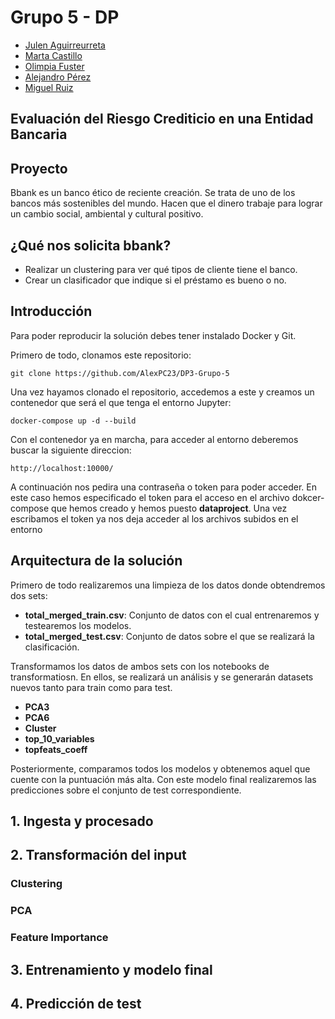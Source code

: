 # Grupo 5 - DP

- [Julen Aguirreurreta](https://www.linkedin.com/in/julen-aguirreurreta/)
- [Marta Castillo](https://www.linkedin.com/in/marta-castillo-garc%C3%ADa-041bb169/)
- [Olimpia Fuster](https://www.linkedin.com/in/olimpia-fuster/)
- [Alejandro Pérez](https://www.linkedin.com/in/alejandro-perez-casas/)
- [Miguel Ruiz](https://www.linkedin.com/in/miguel-ruiz-mic%C3%B3-222115213/)

## Evaluación del Riesgo Crediticio en una Entidad Bancaria

## Proyecto 

Bbank es un banco ético de reciente creación. Se trata de uno de los bancos más sostenibles del mundo. Hacen que el dinero trabaje para lograr un cambio social, ambiental y cultural positivo.

## ¿Qué nos solicita bbank? 

- Realizar un clustering para ver qué tipos de cliente tiene el banco.
- Crear un clasificador que indique si el préstamo es bueno o no.

## Introducción

Para poder reproducir la solución debes tener instalado Docker y Git.

Primero de todo, clonamos este repositorio:
```
git clone https://github.com/AlexPC23/DP3-Grupo-5
``` 
Una vez hayamos clonado el repositorio, accedemos a este y creamos un contenedor que será el que tenga el entorno Jupyter:
```
docker-compose up -d --build 
```
Con el contenedor ya en marcha, para acceder al entorno deberemos buscar la siguiente direccion:
```
http://localhost:10000/
``` 
A continuación nos pedira una contraseña o token para poder acceder. En este caso hemos especificado el token para el acceso en el archivo dokcer-compose que hemos creado y hemos puesto **dataproject**. Una vez escribamos el token ya nos deja acceder al los archivos subidos en el entorno

## Arquitectura de la solución

Primero de todo realizaremos una limpieza de los datos donde obtendremos dos sets:

- **total_merged_train.csv**: Conjunto de datos con el cual entrenaremos y testearemos los modelos.
- **total_merged_test.csv**:  Conjunto de datos sobre el que se realizará la clasificación.

Transformamos los datos de ambos sets con los notebooks de transformatiosn. En ellos, se realizará un análisis y se generarán datasets nuevos tanto para train como para test.

- **PCA3**
- **PCA6**
- **Cluster**
- **top_10_variables**
- **topfeats_coeff**

Posteriormente, comparamos todos los modelos y obtenemos aquel que cuente con la puntuación más alta. Con este modelo final realizaremos las predicciones sobre el conjunto de test correspondiente.

## 1. Ingesta y procesado 

## 2. Transformación del input

### Clustering

### PCA

### Feature Importance

## 3. Entrenamiento y modelo final 

## 4. Predicción de test
